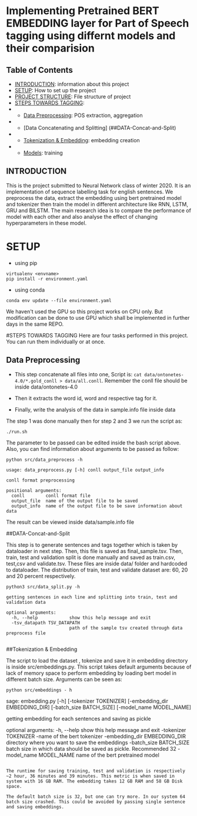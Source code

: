 # Implementing Pretrained BERT EMBEDDING layer for Part of Speech tagging using differnt models and their comparision


## Table of Contents

- [INTRODUCTION](#INTRODUCTION): information about this project
- [SETUP](#SETUP): How to set up the project
- [PROJECT STRUCTURE](#PROJECTSTRUCTURE): File structure of project
- [STEPS TOWARDS TAGGING](#STEPSTOWARDSTAGGING):
- - [Data Preprocessing](##Data-Preprocessing): POS extraction, aggregation
- - [Data Concatenating and Splitting] (##DATA-Concat-and-Split)
- - [Tokenization & Embedding](##Tokenization-&-Embedding): embedding creation
- - [Models](##Models): training

## INTRODUCTION

This is the project submitted to Neural Network class of winter 2020. It is an implementation of sequence labelling task for english sentences. We preprocess the data, extract the embedding using bert pretrained model and tokenizer then train the model in different architecture like RNN, LSTM, GRU and BILSTM. The main research idea is to compare the performance of model with each other and also analyse the effect of changing hyperparameters in these model.


# SETUP

- using pip
```
virtualenv <envname>
pip install -r environment.yaml
```

- using conda
```
conda env update --file environment.yaml
```

We haven't used the GPU so this project works on CPU only. But modification can be done to use GPU which shall be implemented in further days in the same REPO.



#STEPS TOWARDS TAGGING
Here are four tasks performed in this project. You can run them individually or at once. 

## Data Preprocessing

- This step concatenate all files into one,
Script is: `cat data/ontonetes-4.0/*.gold_conll > data/all.conll`. Remember the conll file should be inside data/ontonetes-4.0

- Then it extracts the word id, word and respective tag for it.
- Finally, write the analysis of the data in sample.info file inside data

The step 1 was done manually then for step 2 and 3 we run the script as:

```
./run.sh
```

The parameter to be passed can be edited inside the bash script above. Also, you can find information about arguments to be passed as follow:

```
python src/data_preprocess -h

```

```
usage: data_preprocess.py [-h] conll output_file output_info

conll format preprocessing

positional arguments:
  conll        conll format file
  output_file  name of the output file to be saved
  output_info  name of the output file to be save information about data

```

The result can be viewed inside data/sample.info file

##DATA-Concat-and-Split

This step is to generate sentences and tags together which is taken by dataloader in next step. Then, this file is saved as final_sample.tsv. Then, train, test and validation split is done manually and saved as train.csv, test,csv and validate.tsv. These files are inside data/ folder and hardcoded to dataloader. The distribution of train, test and validate dataset are: 60, 20 and 20 percent respectively.


```
python3 src/data_split.py -h
```
```
getting sentences in each line and splitting into train, test and validation data

optional arguments:
  -h, --help            show this help message and exit
  -tsv_datapath TSV_DATAPATH
                        path of the sample tsv created through data preprocess file


```

##Tokenization & Embedding

The script to load the dataset , tokenize and save it in embedding directory is inside src/embeddings.py. This script takes default arguments because of lack of memory space to perform embedding by loading bert model in different batch size. Arguments can be seen as:

```
python src/embeddings - h

```
sage: embedding.py [-h] [-tokenizer TOKENIZER] [-embedding_dir EMBEDDING_DIR]
                    [-batch_size BATCH_SIZE] [-model_name MODEL_NAME]

getting embedding for each sentences and saving as pickle

optional arguments:
  -h, --help            show this help message and exit
  -tokenizer TOKENIZER  -name of the bert tokenizer
  -embedding_dir EMBEDDING_DIR
                        directory where you want to save the embeddings
  -batch_size BATCH_SIZE
                        batch size in which data should be saved as pickle. Recommended 32
  -model_name MODEL_NAME
                        name of the bert pretrained model
```

The runtime for saving training, test and validation is respectively ~2 hour, 36 minutes and 39 minutes. This metric is when saved in system with 16 GB RAM. The embedding takes 12 GB RAM and 58 GB Disk space.

The default batch size is 32, but one can try more. In our system 64 batch size crashed. This could be avoided by passing single sentence and saving embeddings. 



